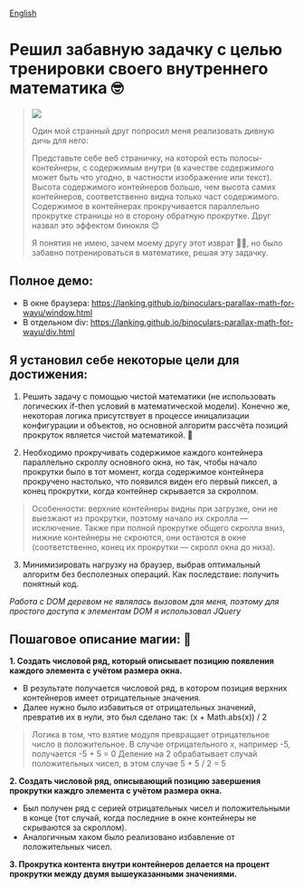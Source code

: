 [English](https://github.com/LanKing/binoculars-parallax-math-for-wayu/blob/master/README.md "English")

# Решил забавную задачку с целью тренировки своего внутреннего математика 🤓

> ![](https://lanking.github.io/binoculars-parallax-math-for-wayu/demo4.gif)
>
> Один мой странный друг попросил меня реализовать дивную дичь для него: 
>
>Представьте себе веб страничку, на которой есть полосы-контейнеры, с содержимым внутри (в качестве содержимого может быть что угодно, в частности изображение или текст). Высота содержимого контейнеров больше, чем высота самих контейнеров, соответственно видна только част содержимого. Содержимое в контейнерах прокручивается параллельно прокрутке страницы но в сторону обратную прокрутке. Друг назвал это эффектом бинокля 😊
>
> Я понятия не имею, зачем моему другу этот изврат 🤷‍♂️, но было забавно потренироваться в математике, решая эту задачку.

## Полное демо:
- В окне браузера: https://lanking.github.io/binoculars-parallax-math-for-wayu/window.html
- В отдельном div: https://lanking.github.io/binoculars-parallax-math-for-wayu/div.html

## Я установил себе некоторые цели для достижения:
1. Решить задачу с помощью чистой математики (не использовать логических if-then условий в математической модели). Конечно же, некоторая логика присутствует в процессе иницализации конфигурации и объектов, но основной алгоритм рассчёта позиций прокруток является чистой математикой. 🤘

2. Необходимо прокручивать содержимое каждого контейнера параллельно скроллу основного окна, но так, чтобы начало прокрутки было в тот момент, когда содержимое контейнера прокручено настолько, что появился виден его первый пиксел, а конец прокрутки, когда контейнер скрывается за скроллом. 
> Особенности: верхние контейнеры видны при загрузке, они не выезжают из прокрутки, поэтому начало их скролла — исключение. Также при полной прокрутке общего скролла вниз, нижние контейнеры не скроются, они остаются в окне (соответственно, конец их прокрутки — скролл окна до низа). 

3. Минимизировать нагрузку на браузер, выбрав оптимальный алгоритм без бесполезных операций. Как последствие: получить понятный код.

*Работа с DOM деревом не являлась вызовом для меня, поэтому для простого доступа к элементам DOM я использовал JQuery*


## Пошаговое описание магии: 💫

**1. Создать числовой ряд, который описывает позицию появления каждого элемента с учётом размера окна.**
- В результате получается числовой ряд, в котором позиция верхних контейнеров имеет отрицательные значения. 
- Далее нужно было избавиться от отрицательных значений, превратив их в нули, это был сделано так: (x + Math.abs(x)) / 2
> Логика в том, что взятие модуля превращает отрицательное число в положительное. В случае отрицательного x, например -5, получается -5 + 5 = 0
> Деление на 2 обрабатывает случай положительных чисел, в этом случае 5 + 5 / 2 = 5

**2. Создать числовой ряд, описывающий позицию завершения прокрутки каждго элемента с учётом размера окна.**
- Был получен ряд с серией отрицательных чисел и положительными в конце (тот случай, когда последние в окне контейнеры не скрываются за скроллом).
- Аналогичным хаком было реализовано избавление от положительных чисел.

**3. Прокрутка контента внутри контейнеров делается на процент прокрутки между двумя вышеуказанными значениями.**



